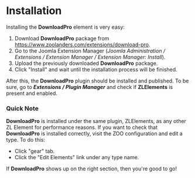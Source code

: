 # Installation

Installing the **DownloadPro** element is very easy:

1. Download **DownloadPro** package from https://www.zoolanders.com/extensions/download-pro.
2. Go to the Joomla Extension Manager (*Joomla Administration / Extensions / Extension Manager / Extension Manager: Install*).
3. Upload the previously downloaded **DownloadPro** package.
4. Click "Install" and wait until the installation process will be finished.

After this, the **DownloadPro** plugin should be installed and published. To be sure, go to ***Extensions / Plugin Manager*** and check if **ZLElements** is present and enabled.

### Quick Note
**DownloadPro** is installed under the same plugin, ZLElements, as any other ZL Element for performance reasons. If you want to check that **DownloadPro** is installed correctly, visit the ZOO configuration and edit a type.
To do this: 
- Click "gear" tab.
- Click the "Edit Elements" link under any type name. 

If **DownloadPro** shows up on the right section, then you're good to go!
